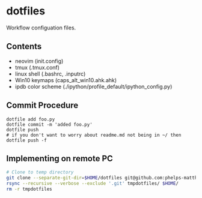 # dotfiles
Workflow configuation files.

## Contents
* neovim (init.config)
* tmux (.tmux.conf)
* linux shell (.bashrc, .inputrc)
* Win10 keymaps (caps_alt_win10.ahk.ahk)
* ipdb color scheme (./ipython/profile_default/ipython_config.py)

## Commit Procedure

```git
dotfile add foo.py
dotfile commit -m 'added foo.py'
dotfile push
# if you don't want to worry about readme.md not being in ~/ then 
dotfile push -f
```

## Implementing on remote PC

```bash
# Clone to temp directory
git clone --separate-git-dir=$HOME/dotfiles git@github.com:phelps-matthew/dotfiles.git tmpdotfiles
rsync --recursive --verbose --exclude '.git' tmpdotfiles/ $HOME/
rm -r tmpdotfiles
```

